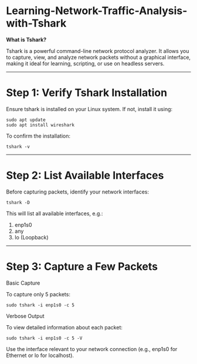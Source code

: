 # Learning-Network-Traffic-Analysis-with-Tshark


**What is Tshark?**

Tshark is a powerful command-line network protocol analyzer. It allows you to capture, view, and analyze network packets without a graphical interface, making it ideal for learning, scripting, or use on headless servers.

---

# Step 1: Verify Tshark Installation

Ensure tshark is installed on your Linux system. If not, install it using:
```
sudo apt update
sudo apt install wireshark
```
To confirm the installation:
```
tshark -v
```

---


# Step 2: List Available Interfaces

Before capturing packets, identify your network interfaces:
```
tshark -D
```

This will list all available interfaces, e.g.:

1. enp1s0
2. any
3. lo (Loopback)

---


# Step 3: Capture a Few Packets
Basic Capture

To capture only 5 packets:
```
sudo tshark -i enp1s0 -c 5
```
Verbose Output

To view detailed information about each packet:
```
sudo tshark -i enp1s0 -c 5 -V
```

Use the interface relevant to your network connection (e.g., enp1s0 for Ethernet or lo for localhost).
